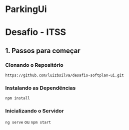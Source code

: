 # ParkingUi

# Desafio - ITSS

## 1. Passos para começar

### Clonando o Repositório

`https://github.com/luizbsilva/desafio-softplan-ui.git`

### Instalando as Dependências

`npm install`

### Inicializando o Servidor

`ng serve` ou `npm start`

